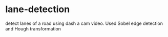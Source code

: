 # lane-detection
detect lanes of a road using dash a cam video. Used Sobel edge detection and Hough transformation
